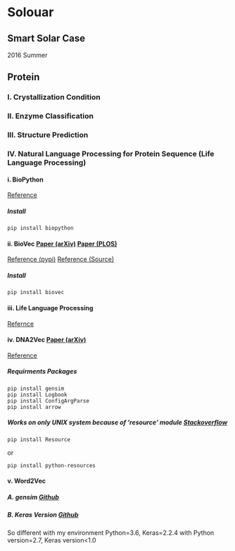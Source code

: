 # Solouar
## Smart Solar Case
2016 Summer

## Protein
### I. Crystallization Condition

### II. Enzyme Classification

### III. Structure Prediction

### IV. Natural Language Processing for Protein Sequence (Life Language Processing)
#### i. BioPython
[Reference](https://biopython.org/wiki/Download)
##### Install
```
pip install biopython
```
#### ii. BioVec [Paper (arXiv)](https://arxiv.org/abs/1503.05140) [Paper (PLOS)](https://journals.plos.org/plosone/article?id=10.1371/journal.pone.0141287)
[Reference (pypi)](https://pypi.org/project/biovec/) [Reference (Source)](https://github.com/kyu999/biovec)
##### Install
```
pip install biovec
```
#### iii. Life Language Processing
[Refernce](https://llp.berkeley.edu/)

#### iv. DNA2Vec [Paper (arXiv)](https://arxiv.org/abs/1701.06279)
[Reference](https://github.com/pnpnpn/dna2vec)
##### Requirments Packages
```
pip install gensim
pip install Logbook
pip install ConfigArgParse
pip install arrow
```
##### Works on only UNIX system because of 'resource' module [Stackoverflow](https://stackoverflow.com/questions/49232580/how-to-import-resource-module)
```
pip install Resource
```
or
```
pip install python-resources
```

#### v. Word2Vec
##### A. gensim [Github](https://github.com/RaRe-Technologies/gensim)

##### B. Keras Version [Github](https://github.com/niitsuma/word2vec-keras-in-gensim)
So different with my environment Python=3.6, Keras=2.2.4 with Python version=2.7, Keras version<1.0
